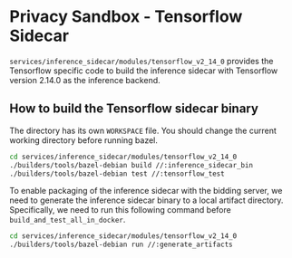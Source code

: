 # Privacy Sandbox - Tensorflow Sidecar

`services/inference_sidecar/modules/tensorflow_v2_14_0` provides the Tensorflow specific code to
build the inference sidecar with Tensorflow version 2.14.0 as the inference backend.

## How to build the Tensorflow sidecar binary

The directory has its own `WORKSPACE` file. You should change the current working directory before
running bazel.

```sh
cd services/inference_sidecar/modules/tensorflow_v2_14_0
./builders/tools/bazel-debian build //:inference_sidecar_bin
./builders/tools/bazel-debian test //:tensorflow_test
```

To enable packaging of the inference sidecar with the bidding server, we need to generate the
inference sidecar binary to a local artifact directory. Specifically, we need to run this following
command before `build_and_test_all_in_docker`.

```sh
cd services/inference_sidecar/modules/tensorflow_v2_14_0
./builders/tools/bazel-debian run //:generate_artifacts
```

